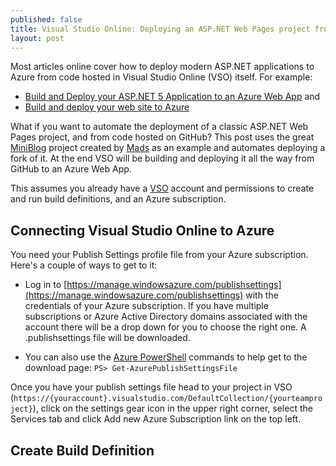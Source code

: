 ```yaml
---
published: false
title: Visual Studio Online: Deploying an ASP.NET Web Pages project from GitHub to Azure Web Apps
layout: post
---
```

Most articles online cover how to deploy modern ASP.NET applications to Azure from code hosted in Visual Studio Online (VSO) itself. For example:

* [Build and Deploy your ASP.NET 5 Application to an Azure Web App](https://msdn.microsoft.com/en-us/Library/vs/alm/Build/azure/deploy-aspnet5) and
* [Build and deploy your web site to Azure](https://msdn.microsoft.com/en-us/Library/vs/alm/Build/azure/index) 

What if you want to automate the deployment of a classic ASP.NET Web Pages project, and from code hosted on GitHub? This post uses the great [MiniBlog](https://github.com/madskristensen/miniblog) project created by [Mads](http://madskristensen.net/) as an example and automates deploying a fork of it. At the end VSO will be building and deploying it all the way from GitHub to an Azure Web App.

This assumes you already have a [VSO](https://www.visualstudio.com/products/what-is-visual-studio-online-vs) account and permissions to create and run build definitions, and an Azure subscription.

## Connecting Visual Studio Online to Azure

You need your Publish Settings profile file from your Azure subscription. Here's a couple of ways to get to it:

* Log in to [https://manage.windowsazure.com/publishsettings](https://manage.windowsazure.com/publishsettings) with the credentials of your Azure subscription. If you have multiple subscriptions or Azure Active Directory domains associated with the account there will be a drop down for you to choose the right one. A .publishsettings file will be downloaded.
 
* You can also use the [Azure PowerShell](https://azure.microsoft.com/en-us/documentation/articles/powershell-install-configure/) commands to help get to the download page: ``` PS> Get-AzurePublishSettingsFile ```

Once you have your publish settings file head to your project in VSO (````https://{youraccount}.visualstudio.com/DefaultCollection/{yourteamproject}````), click on the settings gear icon in the upper right corner, select the Services tab and click Add new Azure Subscription link on the top left.

## Create Build Definition